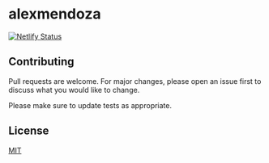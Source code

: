 # alexmendoza

[![Netlify Status](https://api.netlify.com/api/v1/badges/2a2ccbd9-acaf-4028-9e6c-7f4e650975d2/deploy-status)](https://app.netlify.com/sites/alex-mendoza-blog/deploys)

## Contributing

Pull requests are welcome. For major changes, please open an issue first
to discuss what you would like to change.

Please make sure to update tests as appropriate.

## License

[MIT](/LICENSE)
